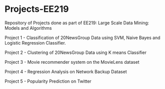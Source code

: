 # Projects-EE219
Repository of Projects done as part of EE219: Large Scale Data Mining: Models and Algorithms

Project 1 - Classification of 20NewsGroup Data using SVM, Naive Bayes and Logistic Regression Classifier.

Project 2 - Clustering of 20NewsGroup Data using K means Classifier

Project 3 - Movie recommender system on the MovieLens dataset

Project 4 - Regression Analysis on Network Backup Dataset

Project 5 - Popularity Prediction on Twitter
